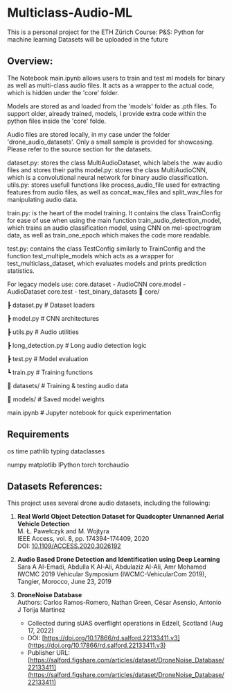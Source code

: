 # Multiclass-Audio-ML
This is a personal project for the ETH Zürich Course: P&S: Python for machine learning
Datasets will be uploaded in the future 


## Overview:
The Notebook main.ipynb allows users to train and test ml models for binary as well as multi-class audio files.
It acts as a wrapper to the actual code, which is hidden under the 'core' folder. 

Models are stored as and loaded from the 'models' folder as .pth files.
To support older, already trained, models, I provide extra code within the python files 
inside the 'core' folde.

Audio files are stored locally, in my case under the folder 'drone_audio_datasets'.
Only a small sample is provided for showcasing. Please refer to the source section for the datasets.

dataset.py: stores the class MultiAudioDataset, which labels the .wav audio files and stores their paths
model.py:   stores the class MultiAudioCNN, which is a convolutional neural network for binary audio classification.
utils.py:   stores usefull functions like process_audio_file used for extracting features from audio files, 
as well as concat_wav_files and split_wav_files for manipulating audio data. 

train.py: is the heart of the model training. It contains the class TrainConfig for ease of use when using 
the main function train_audio_detection_model, which trains an audio classification model, 
using CNN on mel-spectrogram data, as well as train_one_epoch which makes the code more readable.

test.py: contains the class TestConfig similarly to TrainConfig and the function test_multiple_models 
which acts as a wrapper for test_multiclass_dataset, which evaluates models  and prints prediction statistics. 

For legacy models use: core.dataset - AudioCNN
                       core.model   - AudioDataset
                       core.test    - test_binary_datasets
📁 core/

 ┣ dataset.py         # Dataset loaders

 ┣ model.py           # CNN architectures

 ┣ utils.py           # Audio utilities

 ┣ long_detection.py  # Long audio detection logic

 ┣ test.py            # Model evaluation

 ┗ train.py           # Training functions

📁 datasets/          # Training & testing audio data  

📁 models/            # Saved model weights  

main.ipynb           # Jupyter notebook for quick experimentation  

## Requirements 
os 
time
pathlib
typing
dataclasses

numpy
matplotlib
IPython
torch
torchaudio

## Datasets References: 
This project uses several drone audio datasets, including the following:

1. **Real World Object Detection Dataset for Quadcopter Unmanned Aerial Vehicle Detection**  
   M. Ł. Pawełczyk and M. Wojtyra  
   IEEE Access, vol. 8, pp. 174394-174409, 2020  
   DOI: [10.1109/ACCESS.2020.3026192](https://doi.org/10.1109/ACCESS.2020.3026192)

2. **Audio Based Drone Detection and Identification using Deep Learning**  
   Sara A Al-Emadi, Abdulla K Al-Ali, Abdulaziz Al-Ali, Amr Mohamed  
   IWCMC 2019 Vehicular Symposium (IWCMC-VehicularCom 2019), Tangier, Morocco, June 23, 2019

3. **DroneNoise Database**  
   Authors: Carlos Ramos-Romero, Nathan Green, César Asensio, Antonio J Torija Martinez  
   - Collected during sUAS overflight operations in Edzell, Scotland (Aug 17, 2022)
   - DOI: [https://doi.org/10.17866/rd.salford.22133411.v3](https://doi.org/10.17866/rd.salford.22133411.v3)  
   - Publisher URL: [https://salford.figshare.com/articles/dataset/DroneNoise_Database/22133411](https://salford.figshare.com/articles/dataset/DroneNoise_Database/22133411)
